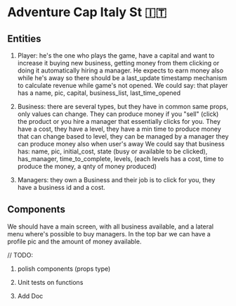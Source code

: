 # Adventure Cap Italy St 🇮🇹

## Entities

1. Player: he's the one who plays the game, have a capital and want to increase it buying new business, getting money
from them clicking or doing it automatically hiring a manager.
He expects to earn money also while he's away so there should be a last_update timestamp mechanism to calculate
revenue while game's not opened.
We could say: that player has a name, pic, capital, business_list, last_time_opened

2. Business: there are several types, but they have in common same props, only values can change.
They can produce money if you "sell" (click) the product or you hire a manager that essentially clicks for you.
They have a cost, they have a level, they have a min time to produce money that can change based to level, they can be managed by a manager
they can produce money also when user's away
We could say that business has: name, pic, initial_cost, state (busy or available to be clicked), has_manager, time_to_complete, levels, (each levels has a cost, time to produce the money, a qnty of money produced)

3. Managers: they own a Business and their job is to click for you, they have a business id and a cost.

## Components

We should have a main screen, with all business available, and a lateral menu where's possible to buy managers. 
In the top bar we can have a profile pic and the amount of money available.


// TODO:

1. polish components (props type)

2. Unit tests on functions

3. Add Doc

